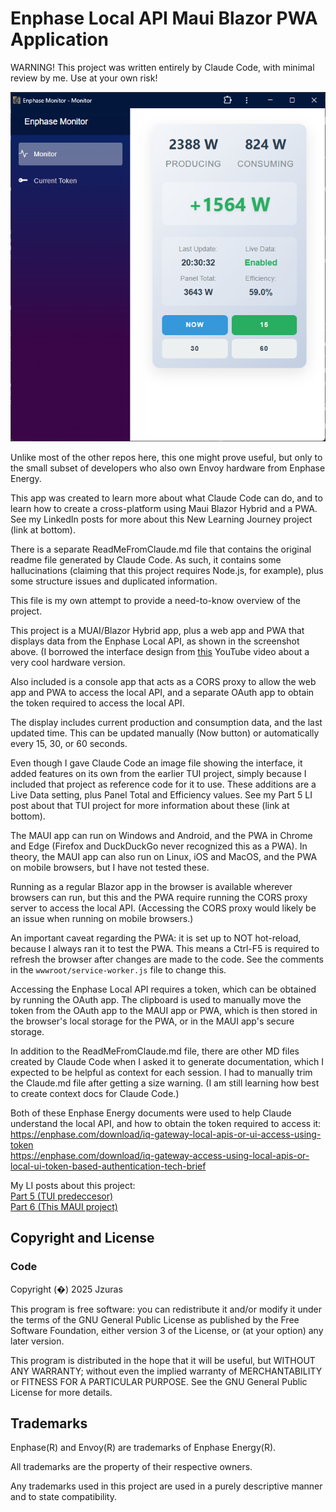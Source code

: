 # Enphase Local API Maui Blazor PWA Application
WARNING! This project was written entirely by Claude Code, with minimal review by me. Use at your own risk!

![Enphase Monitor Screenshot](screenshot.png)

Unlike most of the other repos here, this one might prove useful, but only to the small
subset of developers who also own Envoy hardware from Enphase Energy.

This app was created to learn more about what Claude Code can do, 
and to learn how to create a cross-platform using Maui Blazor Hybrid and a PWA.
See my LinkedIn posts for more about this New Learning Journey project (link at bottom).

There is a separate ReadMeFromClaude.md file that contains the original readme file generated by Claude Code.
As such, it contains some hallucinations (claiming that this project
requires Node.js, for example), plus some structure issues and duplicated information.

This file is my own attempt to provide a need-to-know overview of the project.

This project is a MUAI/Blazor Hybrid app, plus a web app and PWA that displays data from the Enphase Local API, as shown in the screenshot above.
(I borrowed the interface design from [this](https://www.youtube.com/watch?v=sxUrxY4rw74) YouTube video about a very cool hardware version.

Also included is a console app that acts as a CORS proxy to allow the web app and PWA to access the local API,
and a separate OAuth app to obtain the token required to access the local API.

The display includes current production and consumption data, and the last updated time. This can
be updated manually (Now button) or automatically every 15, 30, or 60 seconds.

Even though I gave Claude Code an image file showing the interface, it added features on its own
from the earlier TUI project, simply because I included that project as reference code for it to use.
These additions are a Live Data setting, plus Panel Total and Efficiency values.
See my Part 5 LI post about that TUI project for more information about these (link at bottom).

The MAUI app can run on Windows and Android, and the PWA in Chrome and Edge (Firefox and DuckDuckGo
never recognized this as a PWA). In theory, the MAUI app can also run on Linux, iOS and MacOS, 
and the PWA on mobile browsers, but I have not tested these. 

Running as a regular Blazor app in the browser is available wherever browsers can run, but this
and the PWA require running the CORS proxy server to access the local API. 
(Accessing the CORS proxy would likely be an issue when running on mobile browsers.)

An important caveat regarding the PWA: it is set up to NOT hot-reload, because I always
ran it to test the PWA. This means a Ctrl-F5 is required to refresh the browser
after changes are made to the code. See the comments in the `wwwroot/service-worker.js` file to change this.

Accessing the Enphase Local API requires a token, which can be obtained by running the OAuth app.
The clipboard is used to manually move the token from the OAuth app to the MAUI app or PWA,
which is then stored in the browser's local storage for the PWA, or in the MAUI app's secure storage.

In addition to the ReadMeFromClaude.md file, there are other MD files created by Claude Code
when I asked it to generate documentation, which I expected to be helpful as context
for each session. I had to manually trim the Claude.md file after getting a size warning.
(I am still learning how best to create context docs for Claude Code.)

Both of these Enphase Energy documents were used to help Claude understand the local API,
and how to obtain the token required to access it:  
https://enphase.com/download/iq-gateway-local-apis-or-ui-access-using-token  
https://enphase.com/download/iq-gateway-access-using-local-apis-or-local-ui-token-based-authentication-tech-brief

My LI posts about this project:  
[Part 5 (TUI predeccesor)](https://www.linkedin.com/posts/jimzuras_accessing-iq-gateway-local-apis-and-local-activity-7351404029890945024-UAZh])  
[Part 6 (This MAUI project)](todo)

                                             


## Copyright and License

### Code

Copyright (�) 2025  Jzuras

This program is free software: you can redistribute it and/or modify
it under the terms of the GNU General Public License as published by
the Free Software Foundation, either version 3 of the License, or
(at your option) any later version.

This program is distributed in the hope that it will be useful,
but WITHOUT ANY WARRANTY; without even the implied warranty of
MERCHANTABILITY or FITNESS FOR A PARTICULAR PURPOSE.  See the
GNU General Public License for more details.


## Trademarks

Enphase(R) and Envoy(R) are trademarks of Enphase Energy(R).

All trademarks are the property of their respective owners.

Any trademarks used in this project are used in a purely descriptive manner and to state compatibility.